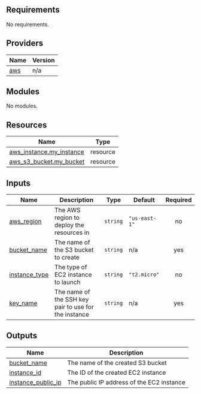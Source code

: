 ## Requirements

No requirements.

## Providers

| Name | Version |
|------|---------|
| <a name="provider_aws"></a> [aws](#provider\_aws) | n/a |

## Modules

No modules.

## Resources

| Name | Type |
|------|------|
| [aws_instance.my_instance](https://registry.terraform.io/providers/hashicorp/aws/latest/docs/resources/instance) | resource |
| [aws_s3_bucket.my_bucket](https://registry.terraform.io/providers/hashicorp/aws/latest/docs/resources/s3_bucket) | resource |

## Inputs

| Name | Description | Type | Default | Required |
|------|-------------|------|---------|:--------:|
| <a name="input_aws_region"></a> [aws\_region](#input\_aws\_region) | The AWS region to deploy the resources in | `string` | `"us-east-1"` | no |
| <a name="input_bucket_name"></a> [bucket\_name](#input\_bucket\_name) | The name of the S3 bucket to create | `string` | n/a | yes |
| <a name="input_instance_type"></a> [instance\_type](#input\_instance\_type) | The type of EC2 instance to launch | `string` | `"t2.micro"` | no |
| <a name="input_key_name"></a> [key\_name](#input\_key\_name) | The name of the SSH key pair to use for the instance | `string` | n/a | yes |

## Outputs

| Name | Description |
|------|-------------|
| <a name="output_bucket_name"></a> [bucket\_name](#output\_bucket\_name) | The name of the created S3 bucket |
| <a name="output_instance_id"></a> [instance\_id](#output\_instance\_id) | The ID of the created EC2 instance |
| <a name="output_instance_public_ip"></a> [instance\_public\_ip](#output\_instance\_public\_ip) | The public IP address of the EC2 instance |
